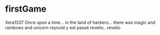 # firstGame
Xera1337
Once upon a time...
in the land of hackers...
there was magic and rainbows
and unicorn
reynuld y est passé
revelio...revelio
